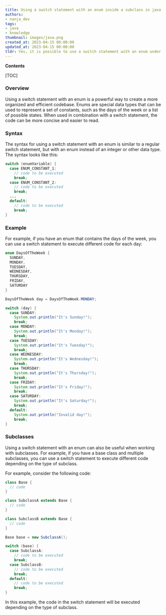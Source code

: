 ```yaml
---
title: Using a switch statement with an enum inside a subclass in java
authors:
- nanja_dev
tags:
- java
- knowledge
thumbnail: images/java.png
created_at: 2023-04-15 00:00:00
updated_at: 2023-04-15 00:00:00
tldr: Yes, it is possible to use a switch statement with an enum under a subclass.
---
```


**Contents**

[TOC]

### Overview
Using a switch statement with an enum is a powerful way to create a more organized and efficient codebase. Enums are special data types that can be used to represent a set of constants, such as the days of the week or a list of possible states. When used in combination with a switch statement, the code can be more concise and easier to read.

### Syntax
The syntax for using a switch statement with an enum is similar to a regular switch statement, but with an enum instead of an integer or other data type. The syntax looks like this:

```java
switch (enumVariable) {
  case ENUM_CONSTANT_1:
    // code to be executed
    break;
  case ENUM_CONSTANT_2:
    // code to be executed
    break;
  ...
  default:
    // code to be executed
    break;
}
```

### Example
For example, if you have an enum that contains the days of the week, you can use a switch statement to execute different code for each day:

```java
enum DaysOfTheWeek {
  SUNDAY,
  MONDAY,
  TUESDAY,
  WEDNESDAY,
  THURSDAY,
  FRIDAY,
  SATURDAY
}

DaysOfTheWeek day = DaysOfTheWeek.MONDAY;

switch (day) {
  case SUNDAY:
    System.out.println("It's Sunday!");
    break;
  case MONDAY:
    System.out.println("It's Monday!");
    break;
  case TUESDAY:
    System.out.println("It's Tuesday!");
    break;
  case WEDNESDAY:
    System.out.println("It's Wednesday!");
    break;
  case THURSDAY:
    System.out.println("It's Thursday!");
    break;
  case FRIDAY:
    System.out.println("It's Friday!");
    break;
  case SATURDAY:
    System.out.println("It's Saturday!");
    break;
  default:
    System.out.println("Invalid day!");
    break;
}
```

### Subclasses
Using a switch statement with an enum can also be useful when working with subclasses. For example, if you have a base class and multiple subclasses, you can use a switch statement to execute different code depending on the type of subclass.

For example, consider the following code:

```java
class Base {
  // code
}

class SubclassA extends Base {
  // code
}

class SubclassB extends Base {
  // code
}

Base base = new SubclassA();

switch (base) {
  case SubclassA:
    // code to be executed
    break;
  case SubclassB:
    // code to be executed
    break;
  default:
    // code to be executed
    break;
}
```

In this example, the code in the switch statement will be executed depending on the type of subclass.
